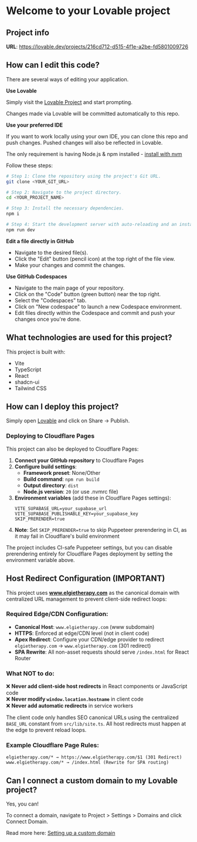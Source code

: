 # Welcome to your Lovable project

## Project info

**URL**: https://lovable.dev/projects/216cd712-d515-4f1e-a2be-fd5801009726

## How can I edit this code?

There are several ways of editing your application.

**Use Lovable**

Simply visit the [Lovable Project](https://lovable.dev/projects/216cd712-d515-4f1e-a2be-fd5801009726) and start prompting.

Changes made via Lovable will be committed automatically to this repo.

**Use your preferred IDE**

If you want to work locally using your own IDE, you can clone this repo and push changes. Pushed changes will also be reflected in Lovable.

The only requirement is having Node.js & npm installed - [install with nvm](https://github.com/nvm-sh/nvm#installing-and-updating)

Follow these steps:

```sh
# Step 1: Clone the repository using the project's Git URL.
git clone <YOUR_GIT_URL>

# Step 2: Navigate to the project directory.
cd <YOUR_PROJECT_NAME>

# Step 3: Install the necessary dependencies.
npm i

# Step 4: Start the development server with auto-reloading and an instant preview.
npm run dev
```

**Edit a file directly in GitHub**

- Navigate to the desired file(s).
- Click the "Edit" button (pencil icon) at the top right of the file view.
- Make your changes and commit the changes.

**Use GitHub Codespaces**

- Navigate to the main page of your repository.
- Click on the "Code" button (green button) near the top right.
- Select the "Codespaces" tab.
- Click on "New codespace" to launch a new Codespace environment.
- Edit files directly within the Codespace and commit and push your changes once you're done.

## What technologies are used for this project?

This project is built with:

- Vite
- TypeScript
- React
- shadcn-ui
- Tailwind CSS

## How can I deploy this project?

Simply open [Lovable](https://lovable.dev/projects/216cd712-d515-4f1e-a2be-fd5801009726) and click on Share -> Publish.

### Deploying to Cloudflare Pages

This project can also be deployed to Cloudflare Pages:

1. **Connect your GitHub repository** to Cloudflare Pages
2. **Configure build settings**:
   - **Framework preset**: None/Other
   - **Build command**: `npm run build`
   - **Output directory**: `dist`
   - **Node.js version**: `20` (or use .nvmrc file)
3. **Environment variables** (add these in Cloudflare Pages settings):
   ```
   VITE_SUPABASE_URL=your_supabase_url
   VITE_SUPABASE_PUBLISHABLE_KEY=your_supabase_key
   SKIP_PRERENDER=true
   ```
4. **Note**: Set `SKIP_PRERENDER=true` to skip Puppeteer prerendering in CI, as it may fail in Cloudflare's build environment

The project includes CI-safe Puppeteer settings, but you can disable prerendering entirely for Cloudflare Pages deployment by setting the environment variable above.

## Host Redirect Configuration (IMPORTANT)

This project uses **www.elgietherapy.com** as the canonical domain with centralized URL management to prevent client-side redirect loops:

### Required Edge/CDN Configuration:
- **Canonical Host**: `www.elgietherapy.com` (www subdomain)
- **HTTPS**: Enforced at edge/CDN level (not in client code)
- **Apex Redirect**: Configure your CDN/edge provider to redirect `elgietherapy.com` → `www.elgietherapy.com` (301 redirect)
- **SPA Rewrite**: All non-asset requests should serve `/index.html` for React Router

### What NOT to do:
❌ **Never add client-side host redirects** in React components or JavaScript code  
❌ **Never modify `window.location.hostname`** in client code  
❌ **Never add automatic redirects** in service workers

The client code only handles SEO canonical URLs using the centralized `BASE_URL` constant from `src/lib/site.ts`. All host redirects must happen at the edge to prevent reload loops.

### Example Cloudflare Page Rules:
```
elgietherapy.com/* → https://www.elgietherapy.com/$1 (301 Redirect)
www.elgietherapy.com/* → /index.html (Rewrite for SPA routing)
```

## Can I connect a custom domain to my Lovable project?

Yes, you can!

To connect a domain, navigate to Project > Settings > Domains and click Connect Domain.

Read more here: [Setting up a custom domain](https://docs.lovable.dev/tips-tricks/custom-domain#step-by-step-guide)
